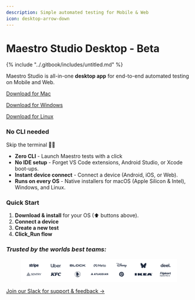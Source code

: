 ```yaml
---
description: Simple automated testing for Mobile & Web
icon: desktop-arrow-down
---
```


# Maestro Studio Desktop - Beta

{% include "../.gitbook/includes/untitled.md" %}

Maestro Studio is all-in-one **desktop app** for end-to-end automated testing on Mobile and Web.

<a href="https://github.com/mobile-dev-inc/maestro-studio/releases/latest/download/Maestro-Studio-mac-universal.dmg" class="button primary">Download for Mac</a>

<a href="https://github.com/mobile-dev-inc/maestro-studio/releases/latest/download/win-Maestro-Studio-x64-setup.exe" class="button primary">Download for Windows</a>

<a href="https://github.com/mobile-dev-inc/maestro-studio/releases/latest/download/linux-Maestro-Studio-x86_64.AppImage" class="button primary">Download for Linux</a>

### No CLI needed <a href="#b415" id="b415"></a>

Skip the terminal 🙅‍♂️

* **Zero CLI** - Launch Maestro tests with a click
* **No IDE setup** - Forget VS Code extensions, Android Studio, or Xcode boot-ups.
* **Instant device connect** - Connect a device (Android, iOS, or Web).
* **Runs on every OS** - Native installers for macOS (Apple Silicon & Intel), Windows, and Linux.&#x20;

### Quick Start <a href="#id-2508" id="id-2508"></a>

1. **Download & install** for your OS (⬆ buttons above).
2. **Connect a device**&#x20;
3. **Create a new test**
4. **Click\_Run flow**

### _Trusted by the worlds best teams:_

<figure><picture><source srcset="../.gitbook/assets/Untitled design (1).png" media="(prefers-color-scheme: dark)"><img src="../.gitbook/assets/Screenshot 2025-06-16 at 12.18.54 - Editado.png" alt=""></picture><figcaption></figcaption></figure>

<a href="https://mobiledev.typeform.com/to/FelIEe8A?typeform-source=maestro.dev" class="button primary">Join our Slack for support &#x26; feedback →</a>
